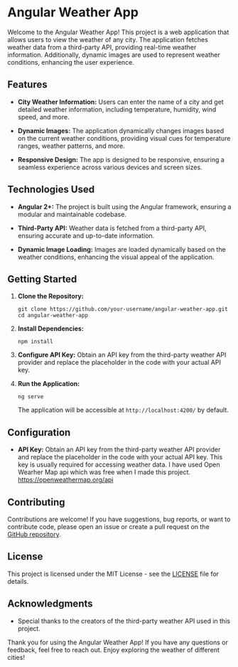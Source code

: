 # Angular Weather App

Welcome to the Angular Weather App! This project is a web application that allows users to view the weather of any city. The application fetches weather data from a third-party API, providing real-time weather information. Additionally, dynamic images are used to represent weather conditions, enhancing the user experience.

## Features

- **City Weather Information:** Users can enter the name of a city and get detailed weather information, including temperature, humidity, wind speed, and more.

- **Dynamic Images:** The application dynamically changes images based on the current weather conditions, providing visual cues for temperature ranges, weather patterns, and more.

- **Responsive Design:** The app is designed to be responsive, ensuring a seamless experience across various devices and screen sizes.

## Technologies Used

- **Angular 2+:** The project is built using the Angular framework, ensuring a modular and maintainable codebase.

- **Third-Party API:** Weather data is fetched from a third-party API, ensuring accurate and up-to-date information.

- **Dynamic Image Loading:** Images are loaded dynamically based on the weather conditions, enhancing the visual appeal of the application.

## Getting Started

1. **Clone the Repository:**
   ```
   git clone https://github.com/your-username/angular-weather-app.git
   cd angular-weather-app
   ```

2. **Install Dependencies:**
   ```
   npm install
   ```

3. **Configure API Key:**
   Obtain an API key from the third-party weather API provider and replace the placeholder in the code with your actual API key.

4. **Run the Application:**
   ```
   ng serve
   ```

   The application will be accessible at `http://localhost:4200/` by default.

## Configuration

- **API Key:** Obtain an API key from the third-party weather API provider and replace the placeholder in the code with your actual API key. This key is usually required for accessing weather data.
I have used Open Wearher Map api which was free when I made this project. https://openweathermap.org/api

## Contributing

Contributions are welcome! If you have suggestions, bug reports, or want to contribute code, please open an issue or create a pull request on the [GitHub repository](https://github.com/your-username/angular-weather-app).

## License

This project is licensed under the MIT License - see the [LICENSE](LICENSE) file for details.

## Acknowledgments

- Special thanks to the creators of the third-party weather API used in this project.

Thank you for using the Angular Weather App! If you have any questions or feedback, feel free to reach out. Enjoy exploring the weather of different cities!
